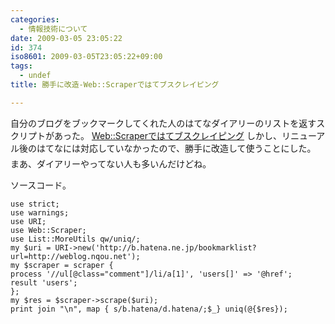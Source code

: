 ```yaml
---
categories:
  - 情報技術について
date: 2009-03-05 23:05:22
id: 374
iso8601: 2009-03-05T23:05:22+09:00
tags:
  - undef
title: 勝手に改造-Web::Scraperではてブスクレイピング

---
```


自分のブログをブックマークしてくれた人のはてなダイアリーのリストを返すスクリプトがあった。
<a href="http://blog.kzfmix.com/entry/1221220037" target="_blank">Web::Scraperではてブスクレイピング</a>
しかし、リニューアル後のはてなには対応していなかったので、勝手に改造して使うことにした。
&#133;まあ、ダイアリーやってない人も多いんだけどね。


ソースコード。
<pre><code>use strict;
use warnings;
use URI;
use Web::Scraper;
use List::MoreUtils qw/uniq/;
my &#36;uri = URI-&#62;new('http://b.hatena.ne.jp/bookmarklist?url=http://weblog.nqou.net');
my &#36;scraper = scraper {
process '//ul[@class=&#34;comment&#34;]/li/a[1]', 'users[]' =&#62; '@href';
result 'users';
};
my &#36;res = &#36;scraper-&#62;scrape(&#36;uri);
print join &#34;\n&#34;, map { s/b.hatena/d.hatena/;&#36;_} uniq(@{&#36;res});
</code></pre>
    	